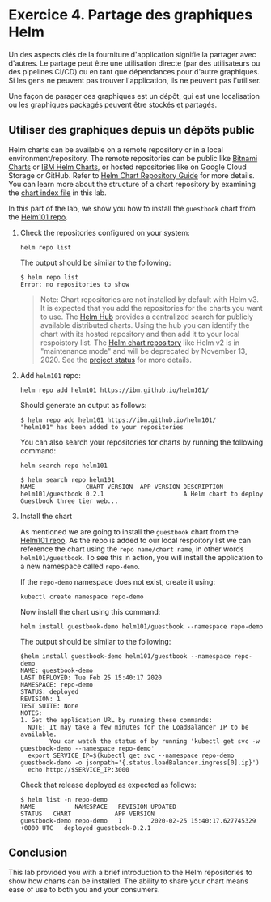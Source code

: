 # Exercice 4. Partage des graphiques Helm

Un des aspects clés de la fourniture d'application signifie la partager avec d'autres. Le partage peut être une utilisation directe (par des utilisateurs ou des pipelines CI/CD) ou en tant que dépendances pour d'autre graphiques. Si les gens ne peuvent pas trouver l'application, ils ne peuvent pas l'utiliser.

Une façon de parager ces graphiques est un dépôt, qui est une localisation ou les graphiques packagés peuvent être stockés et partagés. 

## Utiliser des graphiques depuis un dépôts public 

Helm charts can be available on a remote repository or in a local environment/repository. The remote repositories can be public like [Bitnami Charts](https://github.com/bitnami/charts) or [IBM Helm Charts](https://github.com/IBM/charts), or hosted repositories like on Google Cloud Storage or GitHub. Refer to [Helm Chart Repository Guide](https://helm.sh/docs/topics/chart_repository/) for more details. You can learn more about the structure of a chart repository by examining the [chart index file](../../index.yaml) in this lab.

In this part of the lab, we show you how to install the `guestbook` chart from the [Helm101 repo](https://ibm.github.io/helm101/).

1. Check the repositories configured on your system:

   ```console
   helm repo list
   ```

   The output should be similar to the following:

   ```console
   $ helm repo list
   Error: no repositories to show
   ```

   > Note: Chart repositories are not installed by default with Helm v3. It is expected that you add the repositories for the charts you want to use. The [Helm Hub](https://hub.helm.sh) provides a centralized search for publicly available distributed charts. Using the hub you can identify the chart with its hosted repository and then add it to your local respoistory list. The [Helm chart repository](https://github.com/helm/charts) like Helm v2 is in "maintenance mode" and will be deprecated by November 13, 2020. See the [project status](https://github.com/helm/charts#status-of-the-project) for more details.

1. Add `helm101` repo:

   ```console
   helm repo add helm101 https://ibm.github.io/helm101/
   ```

   Should generate an output as follows:

   ```console
   $ helm repo add helm101 https://ibm.github.io/helm101/
   "helm101" has been added to your repositories
   ```

   You can also search your repositories for charts by running the following command:

   ```console
   helm search repo helm101
   ```

   ```console
   $ helm search repo helm101
   NAME              CHART VERSION  APP VERSION DESCRIPTION
   helm101/guestbook 0.2.1                      A Helm chart to deploy Guestbook three tier web...
   ```

1. Install the chart

   As mentioned we are going to install the `guestbook` chart from the [Helm101 repo](https://ibm.github.io/helm101/). As the repo is added to our local respoitory list we can reference the chart using the `repo name/chart name`, in other words `helm101/guestbook`. To see this in action, you will install the application to a new namespace called `repo-demo`.

   If the `repo-demo` namespace does not exist, create it using:

   ```console
   kubectl create namespace repo-demo
   ```

   Now install the chart using this command:

   ```console
   helm install guestbook-demo helm101/guestbook --namespace repo-demo
   ```

   The output should be similar to the following:

   ```console
   $helm install guestbook-demo helm101/guestbook --namespace repo-demo
   NAME: guestbook-demo
   LAST DEPLOYED: Tue Feb 25 15:40:17 2020
   NAMESPACE: repo-demo
   STATUS: deployed
   REVISION: 1
   TEST SUITE: None
   NOTES:
   1. Get the application URL by running these commands:
     NOTE: It may take a few minutes for the LoadBalancer IP to be available.
           You can watch the status of by running 'kubectl get svc -w guestbook-demo --namespace repo-demo'
     export SERVICE_IP=$(kubectl get svc --namespace repo-demo guestbook-demo -o jsonpath='{.status.loadBalancer.ingress[0].ip}')
     echo http://$SERVICE_IP:3000
   ```

   Check that release deployed as expected as follows:

   ```console
   $ helm list -n repo-demo
   NAME           NAMESPACE   REVISION UPDATED                                   STATUS   CHART            APP VERSION
   guestbook-demo repo-demo   1        2020-02-25 15:40:17.627745329 +0000 UTC   deployed guestbook-0.2.1
   ```

## Conclusion

This lab provided you with a brief introduction to the Helm repositories to show how charts can be installed. The ability to share your chart means ease of use to both you and your consumers.
